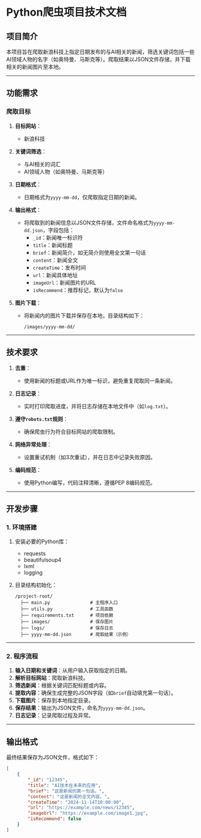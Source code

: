 # Python爬虫项目技术文档

## 项目简介  
本项目旨在爬取新浪科技上指定日期发布的与AI相关的新闻，筛选关键词包括一些AI领域人物的名字（如奥特曼、马斯克等）。爬取结果以JSON文件存储，并下载相关的新闻图片至本地。

---

## 功能需求  

### 爬取目标  
1. **目标网站**：  
   - 新浪科技  

2. **关键词筛选**：  
   - 与AI相关的词汇  
   - AI领域人物（如奥特曼、马斯克等）  

3. **日期格式**：  
   - 日期格式为`yyyy-mm-dd`，仅爬取指定日期的新闻。  

4. **输出格式**：  
   - 将爬取到的新闻信息以JSON文件存储，文件命名格式为`yyyy-mm-dd.json`，字段包括：  
     - `_id`：新闻唯一标识符  
     - `title`：新闻标题  
     - `brief`：新闻简介，如无简介则使用全文第一句话  
     - `content`：新闻全文  
     - `createTime`：发布时间  
     - `url`：新闻具体地址  
     - `imageUrl`：新闻图片的URL  
     - `isRecommend`：推荐标记，默认为`false`  

5. **图片下载**：  
   - 将新闻内的图片下载并保存在本地，目录结构如下：  
     ```
     /images/yyyy-mm-dd/
     ```

---

## 技术要求  

1. **去重**：  
   - 使用新闻的标题或URL作为唯一标识，避免重复爬取同一条新闻。  

2. **日志记录**：  
   - 实时打印爬取进度，并将日志存储在本地文件中（如`log.txt`）。  

3. **遵守`robots.txt`规则**：  
   - 确保爬虫行为符合目标网站的爬取限制。  

4. **网络异常处理**：  
   - 设置重试机制（如3次重试），并在日志中记录失败原因。  

5. **编码规范**：  
   - 使用Python编写，代码注释清晰，遵循PEP 8编码规范。  

---

## 开发步骤  

### 1. 环境搭建  
1. 安装必要的Python库：  
   - requests  
   - beautifulsoup4  
   - lxml  
   - logging  

2. 目录结构初始化：  
   ```
   /project-root/
     ├── main.py               # 主程序入口
     ├── utils.py              # 工具函数
     ├── requirements.txt      # 项目依赖
     ├── images/               # 保存图片
     ├── logs/                 # 保存日志
     ├── yyyy-mm-dd.json       # 爬取结果（示例）
   ```  

---

### 2. 程序流程  

1. **输入日期和关键词**：从用户输入获取指定的日期。  
2. **解析目标网站**：爬取新浪科技。  
3. **筛选新闻**：根据关键词匹配标题或内容。  
4. **提取内容**：确保生成完整的JSON字段（如`brief`自动填充第一句话）。  
5. **下载图片**：保存到本地指定目录。  
6. **保存结果**：输出为JSON文件，命名为`yyyy-mm-dd.json`。  
7. **日志记录**：记录爬取过程及异常。  

---

## 输出格式  

最终结果保存为JSON文件，格式如下：  
```json
[
    {
        "_id": "12345",
        "title": "AI技术在未来的应用",
        "brief": "这是新闻的第一句话。",
        "content": "这是新闻的全文内容。",
        "createTime": "2024-11-14T10:00:00",
        "url": "https://example.com/news/12345",
        "imageUrl": "https://example.com/image1.jpg",
        "isRecommend": false
    }
]
```